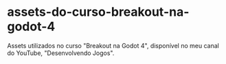 # assets-do-curso-breakout-na-godot-4
Assets utilizados no curso "Breakout na Godot 4", disponível no meu canal do YouTube, "Desenvolvendo Jogos".
